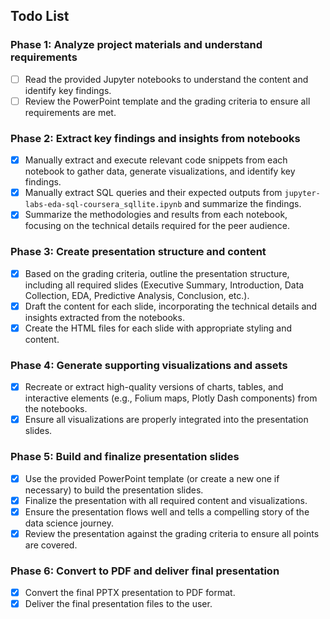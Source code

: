 ## Todo List

### Phase 1: Analyze project materials and understand requirements
- [ ] Read the provided Jupyter notebooks to understand the content and identify key findings.
- [ ] Review the PowerPoint template and the grading criteria to ensure all requirements are met.

### Phase 2: Extract key findings and insights from notebooks
- [x] Manually extract and execute relevant code snippets from each notebook to gather data, generate visualizations, and identify key findings.
- [x] Manually extract SQL queries and their expected outputs from `jupyter-labs-eda-sql-coursera_sqllite.ipynb` and summarize the findings.
- [x] Summarize the methodologies and results from each notebook, focusing on the technical details required for the peer audience.

### Phase 3: Create presentation structure and content
- [x] Based on the grading criteria, outline the presentation structure, including all required slides (Executive Summary, Introduction, Data Collection, EDA, Predictive Analysis, Conclusion, etc.).
- [x] Draft the content for each slide, incorporating the technical details and insights extracted from the notebooks.
- [x] Create the HTML files for each slide with appropriate styling and content.

### Phase 4: Generate supporting visualizations and assets
- [x] Recreate or extract high-quality versions of charts, tables, and interactive elements (e.g., Folium maps, Plotly Dash components) from the notebooks.
- [x] Ensure all visualizations are properly integrated into the presentation slides.

### Phase 5: Build and finalize presentation slides
- [x] Use the provided PowerPoint template (or create a new one if necessary) to build the presentation slides.
- [x] Finalize the presentation with all required content and visualizations.
- [x] Ensure the presentation flows well and tells a compelling story of the data science journey.
- [x] Review the presentation against the grading criteria to ensure all points are covered.

### Phase 6: Convert to PDF and deliver final presentation
- [x] Convert the final PPTX presentation to PDF format.
- [x] Deliver the final presentation files to the user.